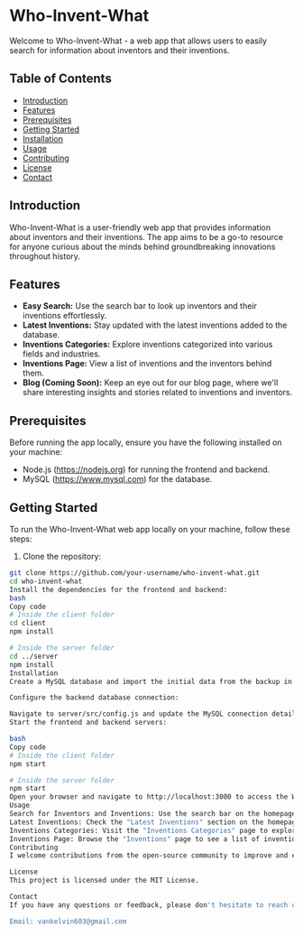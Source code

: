 # Who-Invent-What

Welcome to Who-Invent-What - a web app that allows users to easily search for information about inventors and their inventions.

## Table of Contents
- [Introduction](#introduction)
- [Features](#features)
- [Prerequisites](#prerequisites)
- [Getting Started](#getting-started)
- [Installation](#installation)
- [Usage](#usage)
- [Contributing](#contributing)
- [License](#license)
- [Contact](#contact)

## Introduction

Who-Invent-What is a user-friendly web app that provides information about inventors and their inventions. The app aims to be a go-to resource for anyone curious about the minds behind groundbreaking innovations throughout history.

## Features

- **Easy Search:** Use the search bar to look up inventors and their inventions effortlessly.
- **Latest Inventions:** Stay updated with the latest inventions added to the database.
- **Inventions Categories:** Explore inventions categorized into various fields and industries.
- **Inventions Page:** View a list of inventions and the inventors behind them.
- **Blog (Coming Soon):** Keep an eye out for our blog page, where we'll share interesting insights and stories related to inventions and inventors.

## Prerequisites

Before running the app locally, ensure you have the following installed on your machine:

- Node.js (https://nodejs.org) for running the frontend and backend.
- MySQL (https://www.mysql.com) for the database.

## Getting Started

To run the Who-Invent-What web app locally on your machine, follow these steps:

1. Clone the repository:

```bash
git clone https://github.com/your-username/who-invent-what.git
cd who-invent-what
Install the dependencies for the frontend and backend:
bash
Copy code
# Inside the client folder
cd client
npm install

# Inside the server folder
cd ../server
npm install
Installation
Create a MySQL database and import the initial data from the backup in the db folder.

Configure the backend database connection:

Navigate to server/src/config.js and update the MySQL connection details.
Start the frontend and backend servers:

bash
Copy code
# Inside the client folder
npm start

# Inside the server folder
npm start
Open your browser and navigate to http://localhost:3000 to access the Who-Invent-What web app.
Usage
Search for Inventors and Inventions: Use the search bar on the homepage to find information about specific inventors or inventions.
Latest Inventions: Check the "Latest Inventions" section on the homepage to see the most recent additions to our database.
Inventions Categories: Visit the "Inventions Categories" page to explore inventions grouped by different categories.
Inventions Page: Browse the "Inventions" page to see a list of inventions and their respective inventors.
Contributing
I welcome contributions from the open-source community to improve and expand Who-Invent-What. If you find any bugs or have ideas for new features, feel free to submit an issue or create a pull request.

License
This project is licensed under the MIT License.

Contact
If you have any questions or feedback, please don't hesitate to reach out:

Email: vankelvin603@gmail.com





